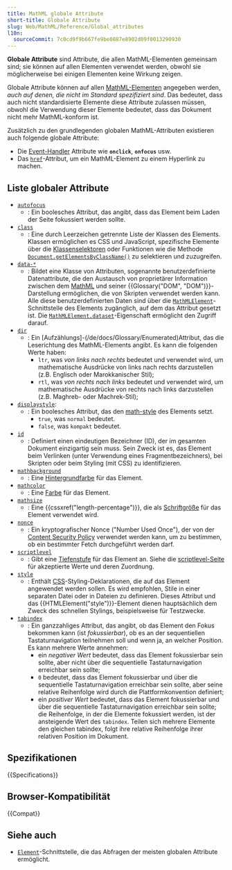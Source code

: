 ```yaml
---
title: MathML globale Attribute
short-title: Globale Attribute
slug: Web/MathML/Reference/Global_attributes
l10n:
  sourceCommit: 7c0cd9f9b667fe9be0887e8902d09f0013290930
---
```


**Globale Attribute** sind Attribute, die allen MathML-Elementen gemeinsam sind; sie können auf allen Elementen verwendet werden, obwohl sie möglicherweise bei einigen Elementen keine Wirkung zeigen.

Globale Attribute können auf allen [MathML-Elementen](/de/docs/Web/MathML/Reference/Element) angegeben werden, _auch auf denen, die nicht im Standard spezifiziert sind_. Das bedeutet, dass auch nicht standardisierte Elemente diese Attribute zulassen müssen, obwohl die Verwendung dieser Elemente bedeutet, dass das Dokument nicht mehr MathML-konform ist.

Zusätzlich zu den grundlegenden globalen MathML-Attributen existieren auch folgende globale Attribute:

- Die [Event-Handler](/de/docs/Web/Events/Event_handlers) Attribute wie **`onclick`**, **`onfocus`** usw.
- Das [`href`](/de/docs/Web/MathML/Reference/Global_attributes/href)-Attribut, um ein MathML-Element zu einem Hyperlink zu machen.

## Liste globaler Attribute

- [`autofocus`](/de/docs/Web/MathML/Reference/Global_attributes/autofocus)
  - : Ein boolesches Attribut, das angibt, dass das Element beim Laden der Seite fokussiert werden sollte.
- [`class`](/de/docs/Web/MathML/Reference/Global_attributes/class)
  - : Eine durch Leerzeichen getrennte Liste der Klassen des Elements. Klassen ermöglichen es CSS und JavaScript, spezifische Elemente über die [Klassenselektoren](/de/docs/Web/CSS/Class_selectors) oder Funktionen wie die Methode [`Document.getElementsByClassName()`](/de/docs/Web/API/Document/getElementsByClassName) zu selektieren und zuzugreifen.
- [`data-*`](/de/docs/Web/MathML/Reference/Global_attributes/data-*)
  - : Bildet eine Klasse von Attributen, sogenannte benutzerdefinierte Datenattribute, die den Austausch von proprietärer Information zwischen dem [MathML](/de/docs/Web/MathML) und seiner {{Glossary("DOM", "DOM")}}-Darstellung ermöglichen, die von Skripten verwendet werden kann. Alle diese benutzerdefinierten Daten sind über die [`MathMLElement`](/de/docs/Web/API/MathMLElement)-Schnittstelle des Elements zugänglich, auf dem das Attribut gesetzt ist. Die [`MathMLElement.dataset`](/de/docs/Web/API/MathMLElement/dataset)-Eigenschaft ermöglicht den Zugriff darauf.
- [`dir`](/de/docs/Web/MathML/Reference/Global_attributes/dir)
  - : Ein [Aufzählungs]-(/de/docs/Glossary/Enumerated)Attribut, das die Leserichtung des MathML-Elements angibt. Es kann die folgenden Werte haben:
    - `ltr`, was _von links nach rechts_ bedeutet und verwendet wird, um mathematische Ausdrücke von links nach rechts darzustellen (z.B. Englisch oder Marokkanischer Stil);
    - `rtl`, was _von rechts nach links_ bedeutet und verwendet wird, um mathematische Ausdrücke von rechts nach links darzustellen (z.B. Maghreb- oder Machrek-Stil);
- [`displaystyle`](/de/docs/Web/MathML/Reference/Global_attributes/displaystyle):
  - : Ein boolesches Attribut, das den [math-style](/de/docs/Web/CSS/math-style) des Elements setzt.
    - `true`, was `normal` bedeutet.
    - `false`, was `kompakt` bedeutet.
- [`id`](/de/docs/Web/MathML/Reference/Global_attributes/id)
  - : Definiert einen eindeutigen Bezeichner (ID), der im gesamten Dokument einzigartig sein muss. Sein Zweck ist es, das Element beim Verlinken (unter Verwendung eines Fragmentbezeichners), bei Skripten oder beim Styling (mit CSS) zu identifizieren.
- [`mathbackground`](/de/docs/Web/MathML/Reference/Global_attributes/mathbackground)
  - : Eine [Hintergrundfarbe](/de/docs/Web/CSS/background-color) für das Element.
- [`mathcolor`](/de/docs/Web/MathML/Reference/Global_attributes/mathcolor)
  - : Eine [Farbe](/de/docs/Web/CSS/color) für das Element.
- [`mathsize`](/de/docs/Web/MathML/Reference/Global_attributes/mathsize)
  - : Eine {{cssxref("length-percentage")}}, die als [Schriftgröße](/de/docs/Web/CSS/font-size) für das Element verwendet wird.
- [`nonce`](/de/docs/Web/MathML/Reference/Global_attributes/nonce)
  - : Ein kryptografischer Nonce ("Number Used Once"), der von der [Content Security Policy](/de/docs/Web/HTTP/Guides/CSP) verwendet werden kann, um zu bestimmen, ob ein bestimmter Fetch durchgeführt werden darf.
- [`scriptlevel`](/de/docs/Web/MathML/Reference/Global_attributes/scriptlevel)
  - : Gibt eine [Tiefenstufe](/de/docs/Web/CSS/math-depth) für das Element an. Siehe die [scriptlevel-Seite](/de/docs/Web/MathML/Reference/Global_attributes/scriptlevel#values) für akzeptierte Werte und deren Zuordnung.
- [`style`](/de/docs/Web/MathML/Reference/Global_attributes/style)
  - : Enthält [CSS](/de/docs/Web/CSS)-Styling-Deklarationen, die auf das Element angewendet werden sollen. Es wird empfohlen, Stile in einer separaten Datei oder in Dateien zu definieren. Dieses Attribut und das {{HTMLElement("style")}}-Element dienen hauptsächlich dem Zweck des schnellen Stylings, beispielsweise für Testzwecke.
- [`tabindex`](/de/docs/Web/MathML/Reference/Global_attributes/tabindex)
  - : Ein ganzzahliges Attribut, das angibt, ob das Element den Fokus bekommen kann (ist _fokussierbar_), ob es an der sequentiellen Tastaturnavigation teilnehmen soll und wenn ja, an welcher Position. Es kann mehrere Werte annehmen:
    - ein _negativer Wert_ bedeutet, dass das Element fokussierbar sein sollte, aber nicht über die sequentielle Tastaturnavigation erreichbar sein sollte;
    - `0` bedeutet, dass das Element fokussierbar und über die sequentielle Tastaturnavigation erreichbar sein sollte, aber seine relative Reihenfolge wird durch die Plattformkonvention definiert;
    - ein _positiver Wert_ bedeutet, dass das Element fokussierbar und über die sequentielle Tastaturnavigation erreichbar sein sollte; die Reihenfolge, in der die Elemente fokussiert werden, ist der ansteigende Wert des `tabindex`. Teilen sich mehrere Elemente den gleichen tabindex, folgt ihre relative Reihenfolge ihrer relativen Position im Dokument.

## Spezifikationen

{{Specifications}}

## Browser-Kompatibilität

{{Compat}}

## Siehe auch

- [`Element`](/de/docs/Web/API/Element)-Schnittstelle, die das Abfragen der meisten globalen Attribute ermöglicht.

